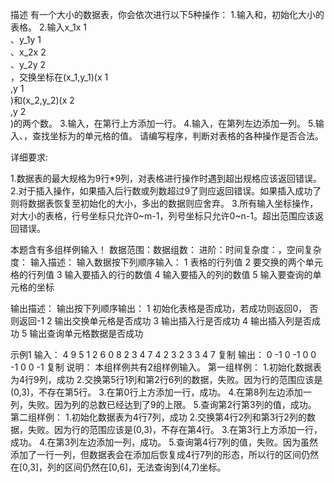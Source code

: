 描述
有一个大小的数据表，你会依次进行以下5种操作：
1.输入和，初始化大小的表格。
2.输入x_1x 
1
​	
 、y_1y 
1
​	
 、x_2x 
2
​	
 、y_2y 
2
​	
 ，交换坐标在(x_1,y_1)(x 
1
​	
 ,y 
1
​	
 )和(x_2,y_2)(x 
2
​	
 ,y 
2
​	
 )的两个数。
3.输入，在第行上方添加一行。
4.输入，在第列左边添加一列。
5.输入、，查找坐标为的单元格的值。
请编写程序，判断对表格的各种操作是否合法。

详细要求:

1.数据表的最大规格为9行*9列，对表格进行操作时遇到超出规格应该返回错误。
2.对于插入操作，如果插入后行数或列数超过9了则应返回错误。如果插入成功了则将数据表恢复至初始化的大小，多出的数据则应舍弃。
3.所有输入坐标操作，对大小的表格，行号坐标只允许0~m-1，列号坐标只允许0~n-1。超出范围应该返回错误。

本题含有多组样例输入！
数据范围：数据组数：
进阶：时间复杂度：，空间复杂度：
输入描述：
输入数据按下列顺序输入：
1 表格的行列值
2 要交换的两个单元格的行列值
3 输入要插入的行的数值
4 输入要插入的列的数值
5 输入要查询的单元格的坐标

输出描述：
输出按下列顺序输出：
1 初始化表格是否成功，若成功则返回0， 否则返回-1
2 输出交换单元格是否成功
3 输出插入行是否成功
4 输出插入列是否成功
5 输出查询单元格数据是否成功

示例1
输入：
4 9
5 1 2 6
0
8
2 3
4 7
4 2 3 2
3
3
4 7
复制
输出：
0
-1
0
-1
0
0
-1
0
0
-1
复制
说明：
本组样例共有2组样例输入。
第一组样例：
1.初始化数据表为4行9列，成功
2.交换第5行1列和第2行6列的数据，失败。因为行的范围应该是(0,3)，不存在第5行。
3.在第0行上方添加一行，成功。
4.在第8列左边添加一列，失败。因为列的总数已经达到了9的上限。
5.查询第2行第3列的值，成功。
第二组样例：
1.初始化数据表为4行7列，成功
2.交换第4行2列和第3行2列的数据，失败。因为行的范围应该是(0,3)，不存在第4行。
3.在第3行上方添加一行，成功。
4.在第3列左边添加一列，成功。
5.查询第4行7列的值，失败。因为虽然添加了一行一列，但数据表会在添加后恢复成4行7列的形态，所以行的区间仍然在[0,3]，列的区间仍然在[0,6]，无法查询到(4,7)坐标。